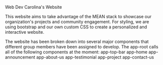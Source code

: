 Web Dev Carolina's Website

This website aims to take advantage of the MEAN stack to showcase our organization's projects and community engagement. For styling, we are using bootstrap and our own custom CSS to create a personalized and interactive website.

The website has been broken down into several major components that different group members have been assigned to develop. The app-root calls all of the following components at the moment:
	app-top-bar
	app-home
	app-announcement
	app-about-us
	app-testimonial
	app-project
	app-contact-us
